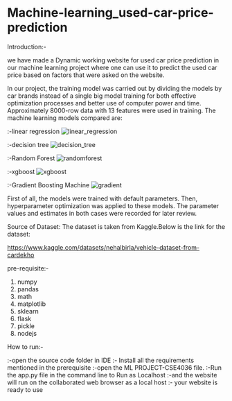 # Machine-learning_used-car-price-prediction

Introduction:-

we have made a  Dynamic working website for used car price prediction in our machine learning project where one can use it to predict the used car price based on factors that were asked on the website.

In our project, the training model was carried out by dividing the models by car brands instead of a single big model training for both effective optimization processes and better use of computer power and time. Approximately 8000-row data with 13 features were used in training. The machine learning models compared are:

:-linear regression
![linear_regression](https://user-images.githubusercontent.com/84517279/206842541-b4a32e9e-b4e2-4545-b785-76653f8aa7a8.png)

:-decision tree
![decision_tree](https://user-images.githubusercontent.com/84517279/206842566-1877a3e6-9c63-4db4-ac64-7159deadb3f8.png)

:-Random Forest
![randomforest](https://user-images.githubusercontent.com/84517279/206842579-455056f1-d986-4423-8eb6-2797b062960e.png)

:-xgboost
![xgboost](https://user-images.githubusercontent.com/84517279/206842585-ad4c0e77-1453-4a7c-aafd-59b1189dae87.png)

:-Gradient Boosting Machine
![gradient](https://user-images.githubusercontent.com/84517279/206842589-895d3aa5-444c-4f8a-be2a-d653dac96c54.png)

First of all, the models were trained with default parameters. Then, hyperparameter optimization was applied to these models. The parameter values ​​and estimates in both cases were recorded for later review.

 


Source of Dataset: The dataset is taken from Kaggle.Below is the link for the dataset:

https://www.kaggle.com/datasets/nehalbirla/vehicle-dataset-from-cardekho



pre-requisite:-

1. numpy
2. pandas 
3. math
4. matplotlib
5. sklearn 
6. flask 
7. pickle
8. nodejs 



How to run:-

:-open the source code folder in IDE 
:- Install all the requirements mentioned in the prerequisite 
:-open the ML PROJECT-CSE4036 file. 
:-Run the app.py file in the command line to Run as Localhost 
:-and the website will run on the collaborated web browser as a local host
:- your website is ready to use  

